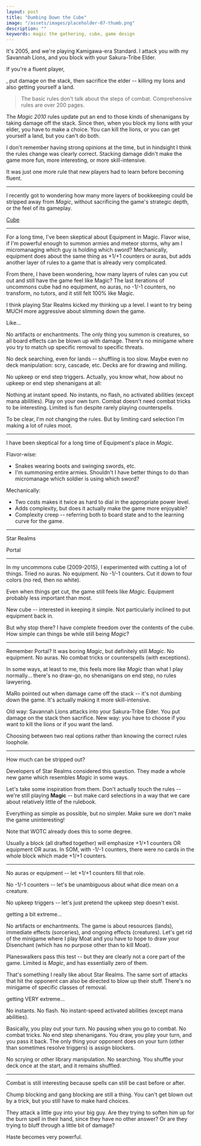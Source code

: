 ```yaml
---
layout: post
title: "Dumbing Down the Cube"
image: "/assets/images/placeholder-07-thumb.png"
description: ""
keywords: magic the gathering, cube, game design
---
```


It's 2005, and we're playing Kamigawa-era Standard. I attack you with my <a class="card">Savannah Lions</a>, and you block with your <a class="card">Sakura-Tribe Elder</a>.

If you're a fluent player,


, put damage on the stack, then sacrifice the elder -- killing my lions and also getting yourself a land.

> The basic rules don't talk about the steps of combat. Comprehensive rules are over 200 pages.

The *Magic 2010* rules update put an end to those kinds of shenanigans by taking damage off the stack. Since then, when you block my lions with your elder, you have to make a choice. You can kill the lions, or you can get yourself a land, but you can't do both.

<!--
At the time, this change was decried as "dumbing down the game," but that objection conflates the complexity of a game's strategy with the complexity of its rules. In fact, history's best games -- Backgammon, Chess, Go, Poker, etc -- demonstrate that a game with deep, engaging strategy need not be burdened with layers of bookkeeping.
-->

I don't remember having strong opinions at the time, but in hindsight I think the rules change was clearly correct. Stacking damage didn't make the game more fun, more interesting, or more skill-intensive.




It was just one more rule that new players had to learn before becoming fluent.

<!-- hoop to jump through -->




---

I recently got to wondering how many more layers of bookkeeping could be stripped away from *Magic*, without sacrificing the game's strategic depth, or the feel of its gameplay.





[Cube](http://magic.wizards.com/en/articles/archive/how-build/building-your-first-cube-2016-05-19)












---






For a long time, I've been skeptical about Equipment in Magic. Flavor wise, if I'm powerful enough to summon armies and meteor storms, why am I micromanaging which guy is holding which sword? Mechanically, equipment does about the same thing as +1/+1 counters or auras, but adds another layer of rules to a game that is already very complicated.

From there, I have been wondering, how many layers of rules can you cut out and still have the game feel like Magic? The last iterations of uncommons cube had no equipment, no auras, no -1/-1 counters, no transform, no tutors, and it still felt 100% like Magic.

I think playing Star Realms kicked my thinking up a level. I want to try being MUCH more aggressive about slimming down the game.

Like...

No artifacts or enchantments. The only thing you summon is creatures, so all board effects can be blown up with damage. There's no minigame where you try to match up specific removal to specific threats.

No deck searching, even for lands -- shuffling is too slow. Maybe even no deck manipulation: scry, cascade, etc. Decks are for drawing and milling.

No upkeep or end step triggers. Actually, you know what, how about no upkeep or end step shenanigans at all:

Nothing at instant speed. No instants, no flash, no activated abilities (except mana abilities). Play on your own turn. Combat doesn't need combat tricks to be interesting. Limited is fun despite rarely playing counterspells.

To be clear, I'm not changing the rules. But by limiting card selection I'm making a lot of rules moot.

---






I have been skeptical for a long time of Equipment's place in *Magic*.

Flavor-wise:

- Snakes wearing boots and swinging swords, etc.
- I'm summoning entire armies. Shouldn't I have better things to do than micromanage which soldier is using which sword?

Mechanically:

- Two costs makes it twice as hard to dial in the appropriate power level.
- Adds complexity, but does it actually make the game more enjoyable?
- Complexity creep -- referring both to board state and to the learning curve for the game.

---

Star Realms

Portal

---

In my uncommons cube (2009-2015), I experimented with cutting a lot of things. Tried no auras. No equipment. No -1/-1 counters. Cut it down to four colors (no red, then no white).  

Even when things get cut, the game still feels like *Magic*. Equipment probably less important than most.

New cube -- interested in keeping it simple. Not particularly inclined to put equipment back in.

But why stop there? I have complete freedom over the contents of the cube. How simple can things be while still being *Magic*?

---

Remember Portal? It was boring *Magic*, but definitely still *Magic*. No equipment. No auras. No combat tricks or counterspells (with exceptions).

In some ways, at least to me, this feels more like *Magic* than what I play normally... there's no draw-go, no shenanigans on end step, no rules lawyering.

MaRo pointed out when damage came off the stack -- it's not dumbing down the game. It's actually making it more skill-intensive.

Old way: Savannah Lions attacks into your Sakura-Tribe Elder. You put damage on the stack then sacrifice. New way: you have to choose if you want to kill the lions or if you want the land.

Choosing between two real options rather than knowing the correct rules loophole.

---

How much can be stripped out?

Developers of Star Realms considered this question. They made a whole new game which resembles *Magic* in some ways.

Let's take some inspiration from them. Don't actually touch the rules -- we're still playing **Magic** -- but make card selections in a way that we care about relatively little of the rulebook.

Everything as simple as possible, but no simpler. Make sure we don't make the game uninteresting!

Note that WOTC already does this to some degree.

Usually a block (all drafted together) will emphasize +1/+1 counters OR equipment OR auras. In SOM, with -1/-1 counters, there were no cards in the whole block which made +1/+1 counters.

---

No auras or equipment -- let +1/+1 counters fill that role.

No -1/-1 counters -- let's be unambiguous about what dice mean on a creature.

No upkeep triggers -- let's just pretend the upkeep step doesn't exist.

getting a bit extreme...

No artifacts or enchantments. The game is about resources (lands), immediate effects (sorceries), and ongoing effects (creatures). Let's get rid of the minigame where I play Moat and you have to hope to draw your Disenchant (which has no purpose other than to kill Moat).

Planeswalkers pass this test -- but they are clearly not a core part of the game. Limited is *Magic*, and has essentially zero of them.

That's something I really like about Star Realms. The same sort of attacks that hit the opponent can also be directed to blow up their stuff. There's no minigame of specific classes of removal.

getting VERY extreme...

No instants. No flash. No instant-speed activated abilities (except mana abilities).

Basically, you play out your turn. No pausing when you go to combat. No combat tricks. No end step shenanigans. You draw, you play your turn, and you pass it back. The only thing your opponent does on your turn (other than sometimes resolve triggers) is assign blockers.

No scrying or other library manipulation. No searching. You shuffle your deck once at the start, and it remains shuffled.

---

Combat is still interesting because spells can still be cast before or after.

Chump blocking and gang blocking are still a thing. You can't get blown out by a trick, but you still have to make hard choices.

They attack a little guy into your big guy. Are they trying to soften him up for the burn spell in their hand, since they have no other answer? Or are they trying to bluff through a little bit of damage?

Haste becomes very powerful.
